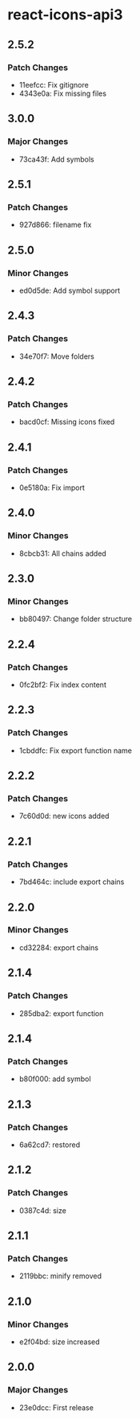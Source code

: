 # react-icons-api3

## 2.5.2

### Patch Changes

-   11eefcc: Fix gitignore
-   4343e0a: Fix missing files

## 3.0.0

### Major Changes

-   73ca43f: Add symbols

## 2.5.1

### Patch Changes

-   927d866: filename fix

## 2.5.0

### Minor Changes

-   ed0d5de: Add symbol support

## 2.4.3

### Patch Changes

-   34e70f7: Move folders

## 2.4.2

### Patch Changes

-   bacd0cf: Missing icons fixed

## 2.4.1

### Patch Changes

-   0e5180a: Fix import

## 2.4.0

### Minor Changes

-   8cbcb31: All chains added

## 2.3.0

### Minor Changes

-   bb80497: Change folder structure

## 2.2.4

### Patch Changes

-   0fc2bf2: Fix index content

## 2.2.3

### Patch Changes

-   1cbddfc: Fix export function name

## 2.2.2

### Patch Changes

-   7c60d0d: new icons added

## 2.2.1

### Patch Changes

-   7bd464c: include export chains

## 2.2.0

### Minor Changes

-   cd32284: export chains

## 2.1.4

### Patch Changes

-   285dba2: export function

## 2.1.4

### Patch Changes

-   b80f000: add symbol

## 2.1.3

### Patch Changes

-   6a62cd7: restored

## 2.1.2

### Patch Changes

-   0387c4d: size

## 2.1.1

### Patch Changes

-   2119bbc: minify removed

## 2.1.0

### Minor Changes

-   e2f04bd: size increased

## 2.0.0

### Major Changes

-   23e0dcc: First release
